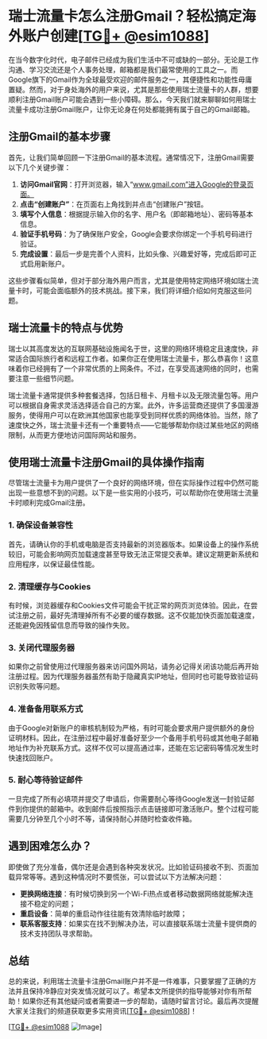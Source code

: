 # 瑞士流量卡怎么注册Gmail？轻松搞定海外账户创建[[TG💪+ @esim1088](https://t.me/s/esim1088)]

在当今数字化时代，电子邮件已经成为我们生活中不可或缺的一部分。无论是工作沟通、学习交流还是个人事务处理，邮箱都是我们最常使用的工具之一。而Google旗下的Gmail作为全球最受欢迎的邮件服务之一，其便捷性和功能性毋庸置疑。然而，对于身处海外的用户来说，尤其是那些使用瑞士流量卡的人群，想要顺利注册Gmail账户可能会遇到一些小障碍。那么，今天我们就来聊聊如何用瑞士流量卡成功注册Gmail账户，让你无论身在何处都能拥有属于自己的Gmail邮箱。

## 注册Gmail的基本步骤

首先，让我们简单回顾一下注册Gmail的基本流程。通常情况下，注册Gmail需要以下几个关键步骤：

1. **访问Gmail官网**：打开浏览器，输入“www.gmail.com”进入Google的登录页面。
2. **点击“创建账户”**：在页面右上角找到并点击“创建账户”按钮。
3. **填写个人信息**：根据提示输入你的名字、用户名（即邮箱地址）、密码等基本信息。
4. **验证手机号码**：为了确保账户安全，Google会要求你绑定一个手机号码进行验证。
5. **完成设置**：最后一步是完善个人资料，比如头像、兴趣爱好等，完成后即可正式启用新账户。

这些步骤看似简单，但对于部分海外用户而言，尤其是使用特定网络环境如瑞士流量卡时，可能会面临额外的技术挑战。接下来，我们将详细介绍如何克服这些问题。

## 瑞士流量卡的特点与优势

瑞士以其高度发达的互联网基础设施闻名于世，这里的网络环境稳定且速度快，非常适合国际旅行者和远程工作者。如果你正在使用瑞士流量卡，那么恭喜你！这意味着你已经拥有了一个非常优质的上网条件。不过，在享受高速网络的同时，也需要注意一些细节问题。

瑞士流量卡通常提供多种套餐选择，包括日租卡、月租卡以及无限流量包等。用户可以根据自身需求灵活选择适合自己的方案。此外，许多运营商还提供了多国漫游服务，使得用户可以在欧洲其他国家也能享受到同样优质的网络体验。当然，除了速度快之外，瑞士流量卡还有一个重要特点——它能够帮助你绕过某些地区的网络限制，从而更方便地访问国际网站和服务。

## 使用瑞士流量卡注册Gmail的具体操作指南

尽管瑞士流量卡为用户提供了一个良好的网络环境，但在实际操作过程中仍然可能出现一些意想不到的问题。以下是一些实用的小技巧，可以帮助你在使用瑞士流量卡时顺利完成Gmail注册。

### 1. 确保设备兼容性

首先，请确认你的手机或电脑是否支持最新的浏览器版本。如果设备上的操作系统较旧，可能会影响网页加载速度甚至导致无法正常提交表单。建议定期更新系统和应用程序，以保证最佳性能。

### 2. 清理缓存与Cookies

有时候，浏览器缓存和Cookies文件可能会干扰正常的网页浏览体验。因此，在尝试注册之前，最好先清理掉所有不必要的缓存数据。这不仅能加快页面加载速度，还能避免因残留信息而导致的操作失败。

### 3. 关闭代理服务器

如果你之前曾使用过代理服务器来访问国外网站，请务必记得关闭该功能后再开始注册过程。因为代理服务器虽然有助于隐藏真实IP地址，但同时也可能导致验证码识别失败等问题。

### 4. 准备备用联系方式

由于Google对新账户的审核机制较为严格，有时可能会要求用户提供额外的身份证明材料。因此，在注册过程中最好准备好至少一个备用手机号码或其他电子邮箱地址作为补充联系方式。这样不仅可以提高通过率，还能在忘记密码等情况发生时快速找回账户。

### 5. 耐心等待验证邮件

一旦完成了所有必填项并提交了申请后，你需要耐心等待Google发送一封验证邮件到你提供的邮箱中。收到邮件后按照指示点击链接即可激活账户。整个过程可能需要几分钟至几个小时不等，请保持耐心并随时检查收件箱。

## 遇到困难怎么办？

即使做了充分准备，偶尔还是会遇到各种突发状况。比如验证码接收不到、页面加载异常等等。遇到这种情况时不要慌张，可以尝试以下方法解决问题：

- **更换网络连接**：有时候切换到另一个Wi-Fi热点或者移动数据网络就能解决连接不稳定的问题；
- **重启设备**：简单的重启动作往往能有效清除临时故障；
- **联系客服支持**：如果实在找不到解决办法，可以直接联系瑞士流量卡提供商的技术支持团队寻求帮助。

## 总结

总的来说，利用瑞士流量卡注册Gmail账户并不是一件难事，只要掌握了正确的方法并且保持冷静应对突发情况就可以了。希望本文所提供的指导能够对你有所帮助！如果你还有其他疑问或者需要进一步的帮助，请随时留言讨论。最后再次提醒大家关注我们的频道获取更多实用资讯[[TG💪+ @esim1088](https://t.me/s/esim1088)]！

[[TG💪+ @esim1088](https://t.me/s/esim1088) ![Image](https://i.postimg.cc/4NQfJmqS/Snipaste-2025-05-13-00-14-12.png)]